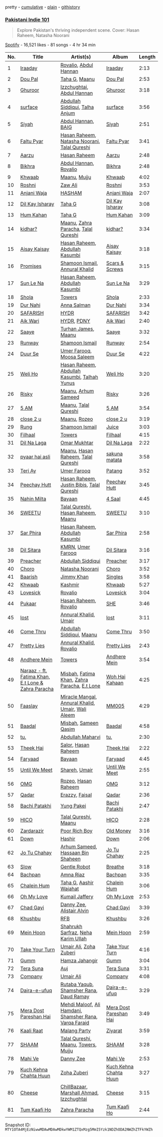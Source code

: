 pretty - [cumulative](/playlists/cumulative/37i9dQZF1DX2E5psOxzjXz.md) - [plain](/playlists/plain/37i9dQZF1DX2E5psOxzjXz) - [githistory](https://github.githistory.xyz/mackorone/spotify-playlist-archive/blob/main/playlists/plain/37i9dQZF1DX2E5psOxzjXz)

### [Pakistani Indie 101](https://open.spotify.com/playlist/37i9dQZF1DX2E5psOxzjXz)

> Explore Pakistan's thriving independent scene\. Cover: Hasan Raheem, Natasha Noorani

[Spotify](https://open.spotify.com/user/spotify) - 16,521 likes - 81 songs - 4 hr 34 min

| No. | Title | Artist(s) | Album | Length |
|---|---|---|---|---|
| 1 | [Iraaday](https://open.spotify.com/track/6qrifdo7QINdPQr80IelGi) | [Rovalio](https://open.spotify.com/artist/01pFDtbY3k5uOmy0Pbg93C), [Abdul Hannan](https://open.spotify.com/artist/5mWQT8CLTa4mAQAJdFjHb1) | [Iraaday](https://open.spotify.com/album/5rrokeOdlkdlyLaGfiixYy) | 2:13 |
| 2 | [Dou Pal](https://open.spotify.com/track/59hkyI30Y03Zei8ITME2mz) | [Taha G](https://open.spotify.com/artist/4sqyi6AnMdNtF5H0UD1Nv5), [Maanu](https://open.spotify.com/artist/3scNK8e4mqnP6Rb8a3lwZY) | [Dou Pal](https://open.spotify.com/album/5RpDf2hdASOFcyz88kVUZS) | 2:53 |
| 3 | [Ghuroor](https://open.spotify.com/track/7jMjMcyt3qxEkbC0s8LJQf) | [Izzchughtai](https://open.spotify.com/artist/211ei6ZiUeBMIXUZGBaJ4S), [Abdul Hannan](https://open.spotify.com/artist/5mWQT8CLTa4mAQAJdFjHb1) | [Ghuroor](https://open.spotify.com/album/4XcK8cuV6rHuppTwoJrEiG) | 3:18 |
| 4 | [surface](https://open.spotify.com/track/47N7k0N1sw26qkG96czqwK) | [Abdullah Siddiqui](https://open.spotify.com/artist/3PbkSdpJnYRF18jau74b7R), [Talha Anjum](https://open.spotify.com/artist/69xcFpmqTOmFNOL08Bxyci) | [surface](https://open.spotify.com/album/014RAFqcrT4Si2Umd68yZy) | 3:56 |
| 5 | [Siyah](https://open.spotify.com/track/4tkk65MyQNzYOQKgVbLCZ3) | [Abdul Hannan](https://open.spotify.com/artist/5mWQT8CLTa4mAQAJdFjHb1), [BAIG](https://open.spotify.com/artist/0IJYAmQhqf7gY8FkoSCSwZ) | [Siyah](https://open.spotify.com/album/15xc5hGNYM8h7JSzosKzt3) | 2:51 |
| 6 | [Faltu Pyar](https://open.spotify.com/track/1yFryDjhXXIIaJA1dKqrab) | [Hasan Raheem](https://open.spotify.com/artist/6gIqKYKRmltKfkTnxhMv8V), [Natasha Noorani](https://open.spotify.com/artist/1nGL9DljVpkRcayU8Wi285), [Talal Qureshi](https://open.spotify.com/artist/0nES9rTgJJV7uJF2cIkJNS) | [Faltu Pyar](https://open.spotify.com/album/5DfIEUN6BSCNEETICvOQtm) | 3:41 |
| 7 | [Aarzu](https://open.spotify.com/track/5pBRSczAiFZEtrIwH1LqAo) | [Hasan Raheem](https://open.spotify.com/artist/6gIqKYKRmltKfkTnxhMv8V) | [Aarzu](https://open.spotify.com/album/6mUBgaTJAZ1sI6kteotAgh) | 2:48 |
| 8 | [Bikhra](https://open.spotify.com/track/0OdztoASgKBBNcAgtErk0X) | [Abdul Hannan](https://open.spotify.com/artist/5mWQT8CLTa4mAQAJdFjHb1), [Rovalio](https://open.spotify.com/artist/01pFDtbY3k5uOmy0Pbg93C) | [Bikhra](https://open.spotify.com/album/4yfjeaROize8h6IkgU5RBn) | 2:48 |
| 9 | [Khwaab](https://open.spotify.com/track/5l1TyIIMmF9dl9xKqTwZjr) | [Maanu](https://open.spotify.com/artist/3scNK8e4mqnP6Rb8a3lwZY), [Mujju](https://open.spotify.com/artist/2SfEGrMv3AQ7D6WhY62BIm) | [Khwaab](https://open.spotify.com/album/5JqeFHuEs0NapdjBs9cqTn) | 4:02 |
| 10 | [Roshni](https://open.spotify.com/track/3tFVhYNqkUVUbDH2H9KZtS) | [Zaw Ali](https://open.spotify.com/artist/19LdEP3vvsc2BJ4Vj7IRLI) | [Roshni](https://open.spotify.com/album/1wYUhTYNKkHSQRM3Gyb6Fb) | 3:53 |
| 11 | [Anjani Waja](https://open.spotify.com/track/4mP0j0Lg4SKGUgrFNGvGTQ) | [HASHAM](https://open.spotify.com/artist/3b2KqMPwMeN8zchJ9CljtG) | [Anjani Waja](https://open.spotify.com/album/6MGoq918TPAjWdSGTedPYV) | 2:07 |
| 12 | [Dil Kay Isharay](https://open.spotify.com/track/2JgSxQenl3eRwewgBUWyKU) | [Taha G](https://open.spotify.com/artist/4sqyi6AnMdNtF5H0UD1Nv5) | [Dil Kay Isharay](https://open.spotify.com/album/4jhyxjNho3zN1Irog1WpMv) | 3:08 |
| 13 | [Hum Kahan](https://open.spotify.com/track/4lU9mJtD01KknelD2W2jX8) | [Taha G](https://open.spotify.com/artist/4sqyi6AnMdNtF5H0UD1Nv5) | [Hum Kahan](https://open.spotify.com/album/6de2uubuc6Oi51s8A7PPkV) | 3:09 |
| 14 | [kidhar?](https://open.spotify.com/track/4T4zLKjpso1xQAq0osYzV3) | [Maanu](https://open.spotify.com/artist/3scNK8e4mqnP6Rb8a3lwZY), [Zahra Paracha](https://open.spotify.com/artist/3g76TAx9tdF5YZpsSwqL0K), [Talal Qureshi](https://open.spotify.com/artist/0nES9rTgJJV7uJF2cIkJNS) | [kidhar?](https://open.spotify.com/album/5cKwWoAZweUuAzlYQjPm46) | 3:34 |
| 15 | [Aisay Kaisay](https://open.spotify.com/track/0mAswKg3RCbmXAV4KYTUxM) | [Hasan Raheem](https://open.spotify.com/artist/6gIqKYKRmltKfkTnxhMv8V), [Abdullah Kasumbi](https://open.spotify.com/artist/0GlE0oxdKhuakcFHkeZ7fR) | [Aisay Kaisay](https://open.spotify.com/album/20BGLvUZVB6WuQijorqoDb) | 3:18 |
| 16 | [Promises](https://open.spotify.com/track/5Y3OxkwWPuFZc5rRoJE45A) | [Shamoon Ismail](https://open.spotify.com/artist/5bxVbtf4t5k1QPmy0XDvgv), [Annural Khalid](https://open.spotify.com/artist/1nCZUpBIcyOxufOx0lPeIW) | [Scars & Screws](https://open.spotify.com/album/0dNZ3ypCu19FqmRxB1ezBc) | 3:15 |
| 17 | [Sun Le Na](https://open.spotify.com/track/0tyK2eyMatZvNCVtbdNlmt) | [Hasan Raheem](https://open.spotify.com/artist/6gIqKYKRmltKfkTnxhMv8V), [Abdullah Kasumbi](https://open.spotify.com/artist/0GlE0oxdKhuakcFHkeZ7fR) | [Sun Le Na](https://open.spotify.com/album/1Mltm1wPVWUcp7tg7FnJCk) | 3:29 |
| 18 | [Shola](https://open.spotify.com/track/2wMF8mtqMtQbROrsyCca7p) | [Towers](https://open.spotify.com/artist/3RtQy4G1wwfnhyegf4czBO) | [Shola](https://open.spotify.com/album/4UA8orPLg78snykTx9Sn1N) | 2:33 |
| 19 | [Dur Nahi](https://open.spotify.com/track/3hYsIM29iqaooKXdtzgfIt) | [Anna Salman](https://open.spotify.com/artist/2NGSwSwsSD1ik4xDJ4l582) | [Dur Nahi](https://open.spotify.com/album/5xo216GInwuzHZjns0x9yv) | 3:34 |
| 20 | [SAFARISH](https://open.spotify.com/track/3dMIW6GxoDGyIlG5JHTyrz) | [HYDR](https://open.spotify.com/artist/40CEytkVli5Le5CFOYnONw) | [SAFARISH](https://open.spotify.com/album/4nmNtsMvp7xJMF60WLXUWX) | 3:42 |
| 21 | [Aik Wari](https://open.spotify.com/track/6ggtQbeuq1Um7z6SZkUJJf) | [HYDR](https://open.spotify.com/artist/40CEytkVli5Le5CFOYnONw), [PDNY](https://open.spotify.com/artist/3pEGlOWivUKVZMXtt8yvM2) | [Aik Wari](https://open.spotify.com/album/1S9V8lyotEqXyVK0fNVOHU) | 2:40 |
| 22 | [Saaye](https://open.spotify.com/track/40H5kKnRnnzf31N5UiECJL) | [Turhan James](https://open.spotify.com/artist/2ox32lGyYOobDvszKTITkP), [Maanu](https://open.spotify.com/artist/3scNK8e4mqnP6Rb8a3lwZY) | [Saaye](https://open.spotify.com/album/0J3TKBNNYzrev70LxTKziX) | 3:32 |
| 23 | [Runway](https://open.spotify.com/track/2NLcqznWuHrzuifJlGI0Ca) | [Shamoon Ismail](https://open.spotify.com/artist/5bxVbtf4t5k1QPmy0XDvgv) | [Runway](https://open.spotify.com/album/2aDTEntkuIzNx5TAjiLfKb) | 2:54 |
| 24 | [Duur Se](https://open.spotify.com/track/3ODxqsvcsdmG7ucehNSxn1) | [Umer Farooq](https://open.spotify.com/artist/3hVxqR4x3D6PaJWHICzhpt), [Moosa Saleem](https://open.spotify.com/artist/16m66acFCoUlPwjQf9D6fN) | [Duur Se](https://open.spotify.com/album/6Ly24eStpe3CeK0YcOxVio) | 4:22 |
| 25 | [Weli Ho](https://open.spotify.com/track/3xoeyCTIlvBaLuTmewPRwL) | [Hasan Raheem](https://open.spotify.com/artist/6gIqKYKRmltKfkTnxhMv8V), [Abdullah Kasumbi](https://open.spotify.com/artist/0GlE0oxdKhuakcFHkeZ7fR), [Talhah Yunus](https://open.spotify.com/artist/3mGW1eoqwNtCxd8R3hIOM5) | [Weli Ho](https://open.spotify.com/album/7CgXTd6AhH7tNNBq8soFu7) | 3:20 |
| 26 | [Risky](https://open.spotify.com/track/17ZXHiyOwcSBpzqK6w1yYP) | [Maanu](https://open.spotify.com/artist/3scNK8e4mqnP6Rb8a3lwZY), [Arhum Sameed](https://open.spotify.com/artist/2AQtQ8Q2knILV9y6l8UIks) | [Risky](https://open.spotify.com/album/0RkRTVDy2rPJlvcRkllfvu) | 3:26 |
| 27 | [5 AM](https://open.spotify.com/track/0ZQigPrHtr8CkwDTZUU4mB) | [Maanu](https://open.spotify.com/artist/3scNK8e4mqnP6Rb8a3lwZY), [Talal Qureshi](https://open.spotify.com/artist/0nES9rTgJJV7uJF2cIkJNS) | [5 AM](https://open.spotify.com/album/3l1NHRIzFXaWLhzwZyAtik) | 3:54 |
| 28 | [close 2 u](https://open.spotify.com/track/2vMH3V1qhsoIHVsKlDw4iC) | [Maanu](https://open.spotify.com/artist/3scNK8e4mqnP6Rb8a3lwZY), [Rozeo](https://open.spotify.com/artist/0mojEh0eM7WmhBI4WBCmE0) | [close 2 u](https://open.spotify.com/album/0rc55F1xkNGEwL3tMO1EjW) | 3:19 |
| 29 | [Rung](https://open.spotify.com/track/5qlsGohL4JSjYFYnCsljHM) | [Shamoon Ismail](https://open.spotify.com/artist/5bxVbtf4t5k1QPmy0XDvgv) | [Juice](https://open.spotify.com/album/1QdyFfjSQ891yMVk1GMNQw) | 3:03 |
| 30 | [Filhaal](https://open.spotify.com/track/0PNU96DGl5PRswbstQgbtv) | [Towers](https://open.spotify.com/artist/3RtQy4G1wwfnhyegf4czBO) | [Filhaal](https://open.spotify.com/album/7ClbtfOcCG9bzO30ZTRgI2) | 4:15 |
| 31 | [Dil Na Laga](https://open.spotify.com/track/0FhLjyxZVhlZ4ukqeIFWFc) | [Omar Mukhtar](https://open.spotify.com/artist/6FR7jutAadVl9LMNooryDl) | [Dil Na Laga](https://open.spotify.com/album/46kgRIEn4XVEFMhzrgS8tg) | 2:22 |
| 32 | [pyaar hai asli](https://open.spotify.com/track/1WUUDaIcbhfpT8zOSJSUq7) | [Maanu](https://open.spotify.com/artist/3scNK8e4mqnP6Rb8a3lwZY), [Hasan Raheem](https://open.spotify.com/artist/6gIqKYKRmltKfkTnxhMv8V), [Talal Qureshi](https://open.spotify.com/artist/0nES9rTgJJV7uJF2cIkJNS) | [sakuna matata](https://open.spotify.com/album/1uTqbU7ucZyccnXtqtVsOc) | 3:58 |
| 33 | [Teri Ay](https://open.spotify.com/track/3WBsWNtL054HCFz7UUGK9e) | [Umer Farooq](https://open.spotify.com/artist/3hVxqR4x3D6PaJWHICzhpt) | [Patang](https://open.spotify.com/album/2dtBK0Vkm1vrkucjfaqR3I) | 3:52 |
| 34 | [Peechay Hutt](https://open.spotify.com/track/6ePcfMCQ7uUKwAamUiVtXL) | [Hasan Raheem](https://open.spotify.com/artist/6gIqKYKRmltKfkTnxhMv8V), [Justin Bibis](https://open.spotify.com/artist/3KYrINL7nZTQEVAu83bHw5), [Talal Qureshi](https://open.spotify.com/artist/0nES9rTgJJV7uJF2cIkJNS) | [Peechay Hutt](https://open.spotify.com/album/3rkEv4z7rgqYXgP0aLsBm0) | 3:45 |
| 35 | [Nahin Milta](https://open.spotify.com/track/0cUdmruT6kjxa5KpteSdwc) | [Bayaan](https://open.spotify.com/artist/3atMq790wQ7IqjeSO0HFeP) | [4 Saal](https://open.spotify.com/album/5LiulhSHQrEXkYO63T5Z6Q) | 4:45 |
| 36 | [SWEETU](https://open.spotify.com/track/7HwkCWwndPqQXozRbGCKYd) | [Talal Qureshi](https://open.spotify.com/artist/0nES9rTgJJV7uJF2cIkJNS), [Hasan Raheem](https://open.spotify.com/artist/6gIqKYKRmltKfkTnxhMv8V), [Maanu](https://open.spotify.com/artist/3scNK8e4mqnP6Rb8a3lwZY) | [SWEETU](https://open.spotify.com/album/0LZoenSRLZreaObBEOpQo7) | 3:10 |
| 37 | [Sar Phira](https://open.spotify.com/track/1uI4sS3pweJnEVZDA1Ujgh) | [Hasan Raheem](https://open.spotify.com/artist/6gIqKYKRmltKfkTnxhMv8V), [Abdullah Kasumbi](https://open.spotify.com/artist/0GlE0oxdKhuakcFHkeZ7fR) | [Sar Phira](https://open.spotify.com/album/3gyzk3cLjoaILBDhofgxp9) | 2:58 |
| 38 | [Dil Sitara](https://open.spotify.com/track/6E49Dj1VZYHjtLNbiBlJ7H) | [KMRN](https://open.spotify.com/artist/6qilOLk8soI4DjjM2wZlO1), [Umer Farooq](https://open.spotify.com/artist/3hVxqR4x3D6PaJWHICzhpt) | [Dil Sitara](https://open.spotify.com/album/2Eiz0dpcqqtCfV4upVEe3Y) | 3:16 |
| 39 | [Preacher](https://open.spotify.com/track/2H3Uj8S1v8doc5xKmzBSNQ) | [Abdullah Siddiqui](https://open.spotify.com/artist/3PbkSdpJnYRF18jau74b7R) | [Preacher](https://open.spotify.com/album/503g4DFFEgdkPgW0O9RUon) | 3:17 |
| 40 | [Choro](https://open.spotify.com/track/13GkX2Jop4q9FxtGvwb3MH) | [Natasha Noorani](https://open.spotify.com/artist/1nGL9DljVpkRcayU8Wi285) | [Choro](https://open.spotify.com/album/47LlbY7qhYsG5aPXflzG69) | 3:52 |
| 41 | [Baarish](https://open.spotify.com/track/4hQshoxfKBJlGeYTqnv3U2) | [Jimmy Khan](https://open.spotify.com/artist/1Xy0t0XYuOpuBK7Gnuwvpu) | [Singles](https://open.spotify.com/album/1JtpXFR4FHt5L93LNv0F1Z) | 3:58 |
| 42 | [Khwaab](https://open.spotify.com/track/2gVuB5FLzYU46N3CPmBRyN) | [Kashmir](https://open.spotify.com/artist/3BaXohQuxIv7oZGuHEBuLt) | [Khwaab](https://open.spotify.com/album/653VDLcUT6H1wGtxdEd8Bl) | 5:27 |
| 43 | [Lovesick](https://open.spotify.com/track/3Xvnh8wxRtnQUB9vGYhmUQ) | [Rovalio](https://open.spotify.com/artist/01pFDtbY3k5uOmy0Pbg93C) | [Lovesick](https://open.spotify.com/album/3GVx36db2WQ05MTg2eh8Q0) | 3:04 |
| 44 | [Pukaar](https://open.spotify.com/track/0R6PVr0THSFcyEqlNTJ9Bp) | [Hasan Raheem](https://open.spotify.com/artist/6gIqKYKRmltKfkTnxhMv8V), [Rovalio](https://open.spotify.com/artist/01pFDtbY3k5uOmy0Pbg93C) | [SHE](https://open.spotify.com/album/21Yinw1VwU6Ych11YSruxC) | 3:46 |
| 45 | [lost](https://open.spotify.com/track/0R7rIsxEpTq1V0vqniFXzr) | [Annural Khalid](https://open.spotify.com/artist/1nCZUpBIcyOxufOx0lPeIW), [Umair](https://open.spotify.com/artist/1n6pjRJkTY5v8RtUCAv5pi) | [lost](https://open.spotify.com/album/2HWfMyHEtgfQ0Aug0qFq5g) | 3:11 |
| 46 | [Come Thru](https://open.spotify.com/track/2pwxbPemtKC6kddQVI5dJZ) | [Abdullah Siddiqui](https://open.spotify.com/artist/3PbkSdpJnYRF18jau74b7R), [Maanu](https://open.spotify.com/artist/3scNK8e4mqnP6Rb8a3lwZY) | [Come Thru](https://open.spotify.com/album/39Do9l9MM7Mc8jQloaDc9k) | 3:50 |
| 47 | [Pretty Lies](https://open.spotify.com/track/0pvlhF2kQRKGxKqsiUMJwI) | [Annural Khalid](https://open.spotify.com/artist/1nCZUpBIcyOxufOx0lPeIW), [Rovalio](https://open.spotify.com/artist/01pFDtbY3k5uOmy0Pbg93C) | [Pretty Lies](https://open.spotify.com/album/76TgmgMlZzqrMOckjo5eFV) | 2:43 |
| 48 | [Andhere Mein](https://open.spotify.com/track/134oyq7shwFhszVjvhN8XY) | [Towers](https://open.spotify.com/artist/3RtQy4G1wwfnhyegf4czBO) | [Andhere Mein](https://open.spotify.com/album/2HtdxEULBFqcHLKGTnMjZJ) | 3:54 |
| 49 | [Naraaz \- ft\. Fatima Khan, E.t Lone & Zahra Paracha](https://open.spotify.com/track/4GutOo3yby1CgYARF8WkVK) | [Misbah](https://open.spotify.com/artist/4LtxguJsqxkfipYXPqz7Vq), [Fatima Khan](https://open.spotify.com/artist/1by9q5I9gcwqYHX93a9WlD), [Zahra Paracha](https://open.spotify.com/artist/3g76TAx9tdF5YZpsSwqL0K), [E.t Lone](https://open.spotify.com/artist/3yLnzeXNaquKBMLBe4oSnK) | [Woh Hai Kahaan](https://open.spotify.com/album/02T1FufJa9tsuQy8MAxpKB) | 4:25 |
| 50 | [Faaslay](https://open.spotify.com/track/34MruoNGQNNy5OZJ9czg0x) | [Miracle Mangal](https://open.spotify.com/artist/2V1XXUtkW6Xr9pUSqoggfI), [Annural Khalid](https://open.spotify.com/artist/1nCZUpBIcyOxufOx0lPeIW), [Umair](https://open.spotify.com/artist/1n6pjRJkTY5v8RtUCAv5pi), [Wali Aleem](https://open.spotify.com/artist/4yAZWHrBK6G6d7gOzJJqlF) | [MM005](https://open.spotify.com/album/5k5Pm7PhTPmxOY6RfYMUxF) | 4:29 |
| 51 | [Baadal](https://open.spotify.com/track/76z5E8tOiy1U6JfJJxfEzC) | [Misbah](https://open.spotify.com/artist/4LtxguJsqxkfipYXPqz7Vq), [Sameen Qasim](https://open.spotify.com/artist/1TuZ9m2yr7qMmiovlOVS9O) | [Baadal](https://open.spotify.com/album/6pV7SixHdbbMZiDhoV6fA8) | 4:58 |
| 52 | [tu.](https://open.spotify.com/track/1qfSMBorwvTksLLUoB6CT7) | [Abdullah Maharvi](https://open.spotify.com/artist/1gcHKvKKZtEccnyXYlSvP5) | [tu.](https://open.spotify.com/album/2OHu5h0VR4HG61oyGmW4ri) | 2:30 |
| 53 | [Theek Hai](https://open.spotify.com/track/1Eo6rcjB5ktjM9n24mwudc) | [Salor](https://open.spotify.com/artist/5p1vtdUEsj50ZTBe9BuEGF), [Hasan Raheem](https://open.spotify.com/artist/6gIqKYKRmltKfkTnxhMv8V) | [Theek Hai](https://open.spotify.com/album/1ODNQyAJumdOCreKdrC183) | 2:22 |
| 54 | [Faryaad](https://open.spotify.com/track/1nWZOrc3xYIybxhSyDO6ga) | [Bayaan](https://open.spotify.com/artist/3atMq790wQ7IqjeSO0HFeP) | [Faryaad](https://open.spotify.com/album/5qgIy9CK7C2dxyk8Flnn3Z) | 4:45 |
| 55 | [Until We Meet](https://open.spotify.com/track/7j0YOebrohxBaXp0bCFbnK) | [Shareh](https://open.spotify.com/artist/3y9g9xthZriyjyUu8ZeEHa), [Umair](https://open.spotify.com/artist/1n6pjRJkTY5v8RtUCAv5pi) | [Until We Meet](https://open.spotify.com/album/3en5RU3ddo7fUZahK6rc1i) | 2:55 |
| 56 | [OMG](https://open.spotify.com/track/2X60hQz6bswS3DAvBhtckg) | [Rozeo](https://open.spotify.com/artist/0mojEh0eM7WmhBI4WBCmE0), [Hasan Raheem](https://open.spotify.com/artist/6gIqKYKRmltKfkTnxhMv8V) | [OMG](https://open.spotify.com/album/47Sdi35I8VIvGb1pCldY87) | 3:12 |
| 57 | [Qadar](https://open.spotify.com/track/67TCZHztrcsuaF6dgEtpcv) | [Erazzy](https://open.spotify.com/artist/2WFDhtzpAkZWoklk5B7nIj), [Faisal](https://open.spotify.com/artist/6K18GFQKIkigncXm2BPdgP) | [Qadar](https://open.spotify.com/album/29C7RDkMTtZt8HyxSWZjj1) | 2:36 |
| 58 | [Bachi Patakhi](https://open.spotify.com/track/7h0YOhIsuPAf3SPh6n1N3Z) | [Yung Pakei](https://open.spotify.com/artist/1oXF5VeAEmTvXK4OwDLWdA) | [Bachi Patakhi](https://open.spotify.com/album/6yuIow8n4wJBOsgLYAuH1w) | 2:47 |
| 59 | [HICO](https://open.spotify.com/track/62ImsjOLrem5iMw29NvaSr) | [Talal Qureshi](https://open.spotify.com/artist/0nES9rTgJJV7uJF2cIkJNS), [Maanu](https://open.spotify.com/artist/3scNK8e4mqnP6Rb8a3lwZY) | [HICO](https://open.spotify.com/album/1VM1CsYQjbmrVUNjqqkY2U) | 2:28 |
| 60 | [Zardarazir](https://open.spotify.com/track/72r78Fn09sIr0TZVdd8KlM) | [Poor Rich Boy](https://open.spotify.com/artist/2DtZwsXs6iF0xOAF17ziBP) | [Old Money](https://open.spotify.com/album/3taQvmtkWiEAQcA0zQwwwc) | 3:16 |
| 61 | [Down](https://open.spotify.com/track/1IJ5jZq2Qge2ZjBvw9ewiS) | [Hashir](https://open.spotify.com/artist/3daREed4KlrtvohgJjSkJr) | [Down](https://open.spotify.com/album/60BgpEaXzIBL91LhxeMgud) | 2:06 |
| 62 | [Jo Tu Chahay](https://open.spotify.com/track/4SaTP95BkR4m1NkunRCDiK) | [Arhum Sameed](https://open.spotify.com/artist/2AQtQ8Q2knILV9y6l8UIks), [Hassaan Bin Shaheen](https://open.spotify.com/artist/3XpqnPbSJ2ZNYAYzEOj6R2) | [Jo Tu Chahay](https://open.spotify.com/album/732ZY5OgnrJ3MDBApSHTXS) | 2:25 |
| 63 | [Slow](https://open.spotify.com/track/1VziWLNDb8KaYjJeb1F3HI) | [Gentle Robot](https://open.spotify.com/artist/4ZDRGSvFQnQUTs3438PIls) | [Breathe](https://open.spotify.com/album/1mLlCvxN1VRoBt3GRB5uMP) | 3:18 |
| 64 | [Bachpan](https://open.spotify.com/track/1FWjCuVn0NslGCQdFXqCyH) | [Amna Riaz](https://open.spotify.com/artist/0byL5ltfBQh38KuITEggNl) | [Bachpan](https://open.spotify.com/album/3aqdbJB0cwbGzxuYvwoc4U) | 3:35 |
| 65 | [Chalein Hum](https://open.spotify.com/track/7HzQwSosjSaKWdF3qze5ds) | [Taha G](https://open.spotify.com/artist/4sqyi6AnMdNtF5H0UD1Nv5), [Aashir Wajahat](https://open.spotify.com/artist/2BKraIhQwfQ5bdDkMVtAHc) | [Chalein Hum](https://open.spotify.com/album/5eHd9Uy6En0mwaSP0LroTc) | 3:06 |
| 66 | [Oh My Love](https://open.spotify.com/track/6CxlOmar3RFw3hAy1XVzcd) | [Kumail Jaffery](https://open.spotify.com/artist/5Wo2MMvWR5cQCwnYcSkrO3) | [Oh My Love](https://open.spotify.com/album/5xDBGGzvhjfhMLHvKW6bGD) | 2:53 |
| 67 | [Chad Gayi](https://open.spotify.com/track/4YLD5sgxNXXhDrb0Jltp01) | [Danny Zee](https://open.spotify.com/artist/70qZujn9S3knvDBUOJBYXP), [Alistair Alvin](https://open.spotify.com/artist/6oVcou7NADA31wfWBtZchF) | [Chad Gayi](https://open.spotify.com/album/7J3VIh1bQTiYvM8yO72l8Z) | 3:39 |
| 68 | [Khushbu](https://open.spotify.com/track/3vKIFR23DPK4lyzqxZOa01) | [RFB](https://open.spotify.com/artist/6xWVbaQjA2OO1ejFPyKhjp) | [Khushbu](https://open.spotify.com/album/23PwR2OGh9FecmW32AVmOa) | 3:26 |
| 69 | [Mein Hoon](https://open.spotify.com/track/2gU0WQqw8sN39k58r9l3cX) | [Shahrukh Sarfraz](https://open.spotify.com/artist/5hKq3AUOAwEIBCic2Jqfsm), [Neha Karim Ullah](https://open.spotify.com/artist/08aOaVi90Pza2qG0i9e9RA) | [Mein Hoon](https://open.spotify.com/album/2e7VmVvCxZhBCHIQVGeO6B) | 2:59 |
| 70 | [Take Your Turn](https://open.spotify.com/track/1IPDQby1evDO1L3xEQId0d) | [Umair Ali](https://open.spotify.com/artist/7lMOrU8n2Q6m9j74CtTPBs), [Zoha Zuberi](https://open.spotify.com/artist/7q7OAPH7UHoaTYL4DXe1LK) | [Take Your Turn](https://open.spotify.com/album/2WZnTtOIz6YawtLj8E2AFN) | 4:16 |
| 71 | [Gumm](https://open.spotify.com/track/14REs7jJd4v4QA7EOaPDiy) | [Hamza Jahangir](https://open.spotify.com/artist/6JIeeCINgVPeCxowfoOBmo) | [Gumm](https://open.spotify.com/album/4HoeJSANDO9zCueiAHI0QY) | 3:04 |
| 72 | [Tera Suna](https://open.spotify.com/track/38mne9HRPU9JxWVYEf6YXg) | [Auj](https://open.spotify.com/artist/6j8CtrSU03lHurd79ojYpO) | [Tera Suna](https://open.spotify.com/album/30h8wa7E6VJkfaaBNfX9ri) | 3:31 |
| 73 | [Company](https://open.spotify.com/track/2wJuY2M6gzTXkX2wWGSckW) | [Umair Ali](https://open.spotify.com/artist/7lMOrU8n2Q6m9j74CtTPBs) | [Company](https://open.spotify.com/album/3QjCpoKzDOJzbLHcFOuIj8) | 4:08 |
| 74 | [Daira\-e\-ufuq](https://open.spotify.com/track/0gveIug9rm2W8D9b2g3TPj) | [Rutaba Yaqub](https://open.spotify.com/artist/1jA3YcX1zKWTaWL7wp3PqI), [Shamsher Rana](https://open.spotify.com/artist/77XstydhnCGfW4wfVm3RRk), [Daud Ramay](https://open.spotify.com/artist/5vYqmhSAkPuDKbMehsoFYT) | [Daira\-e\-ufuq](https://open.spotify.com/album/6lLII5humCm7pY38qhd7RC) | 3:29 |
| 75 | [Mera Dost Pareshan Hai](https://open.spotify.com/track/3wWJNHYxr2UBSWxMYsASa5) | [Mehdi Maloof](https://open.spotify.com/artist/6TL4dC4u5Nb3ZpROsM7DzR), [Ali Hamdani](https://open.spotify.com/artist/5ltaWbvJnjYMicuNZ2m4fL), [Shamsher Rana](https://open.spotify.com/artist/77XstydhnCGfW4wfVm3RRk), [Varqa Faraid](https://open.spotify.com/artist/58Sy8Jc3tHOFT5KLBgr8Xp) | [Mera Dost Pareshan Hai](https://open.spotify.com/album/1JoS8znRKb3Oaxxzr033V8) | 3:49 |
| 76 | [Kaali Raat](https://open.spotify.com/track/4RDU0E4aXriTRGXYZFiRAJ) | [Malang Party](https://open.spotify.com/artist/6XRkXHSdrFzdc7ouAMVqDn) | [Ziyarat](https://open.spotify.com/album/7AIBheaMkc5hGOs2QH4xd5) | 3:59 |
| 77 | [SHAAM](https://open.spotify.com/track/1OuwL8fpUKV1TIVaA6hbJh) | [Talal Qureshi](https://open.spotify.com/artist/0nES9rTgJJV7uJF2cIkJNS), [Maanu](https://open.spotify.com/artist/3scNK8e4mqnP6Rb8a3lwZY), [Towers](https://open.spotify.com/artist/3RtQy4G1wwfnhyegf4czBO), [Mujju](https://open.spotify.com/artist/2SfEGrMv3AQ7D6WhY62BIm) | [SHAAM](https://open.spotify.com/album/77mickx6ctnKNGiANxDpZR) | 3:28 |
| 78 | [Mahi Ve](https://open.spotify.com/track/2gpa7p45wwh0QDNOQsorgL) | [Danny Zee](https://open.spotify.com/artist/70qZujn9S3knvDBUOJBYXP) | [Mahi Ve](https://open.spotify.com/album/34aSTfoU0Y48pSE51JjpWQ) | 2:53 |
| 79 | [Kuch Kehna Chahta Huun](https://open.spotify.com/track/1R1nOl9ebAMtbKbdsYwXP4) | [Zoha Zuberi](https://open.spotify.com/artist/7q7OAPH7UHoaTYL4DXe1LK) | [Kuch Kehna Chahta Huun](https://open.spotify.com/album/706SFuEEkihlYZjUzjBh0s) | 3:27 |
| 80 | [Cheese](https://open.spotify.com/track/2BvnZRo7CyFo0JcMhmnBUA) | [ChillBazaar](https://open.spotify.com/artist/2NAjKl5QHznzsMfHy6cGOJ), [Marshall Ahmad](https://open.spotify.com/artist/3c7YStlXDTZyJjiIcsJDJP), [Izzchughtai](https://open.spotify.com/artist/211ei6ZiUeBMIXUZGBaJ4S) | [Cheese](https://open.spotify.com/album/7mCUKPoOkeiT2F1REIVjYG) | 3:15 |
| 81 | [Tum Kaafi Ho](https://open.spotify.com/track/05JZF9BFosGhj1VEOwBQPX) | [Zahra Paracha](https://open.spotify.com/artist/3g76TAx9tdF5YZpsSwqL0K) | [Tum Kaafi Ho](https://open.spotify.com/album/3RSad5lC4GUToepucxTIca) | 2:44 |

Snapshot ID: `MTY1OTA4MjEzNiwwMDAwMDAwMDkwYWM1ZTQxMzg5MmI5Yzk1NDZhODA2NWZhZTFkYWZh`
